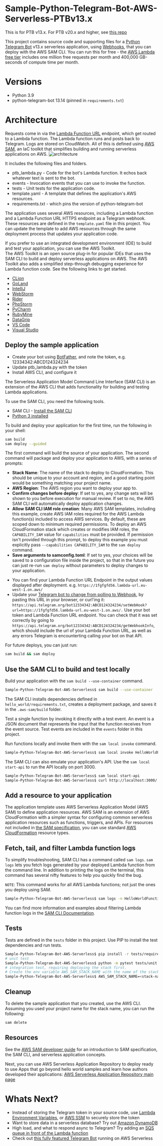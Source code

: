 # Sample-Python-Telegram-Bot-AWS-Serverless-PTBv13.x

This is for PTB v13.x. For PTB v20.x and higher, see [this repo](https://github.com/jojo786/Sample-Python-Telegram-Bot-AWS-Serverless-PTBv20/)

This project contains source code and supporting files for a [Python Telegram Bot](https://python-telegram-bot.readthedocs.io/en/stable/) v13.x serverless application, using [Webhooks](https://github.com/python-telegram-bot/python-telegram-bot/wiki/Webhooks), that you can deploy with the AWS SAM CLI. You can run this for free - the [AWS Lambda free tier](https://aws.amazon.com/lambda/pricing/) includes one million free requests per month and 400,000 GB-seconds of compute time per month.

# Versions
- Python 3.9 
- python-telegram-bot 13.14 (pinned in `requirements.txt`)

# Architecture
Requests come in via the [Lambda Function URL](https://aws.amazon.com/blogs/aws/announcing-aws-lambda-function-urls-built-in-https-endpoints-for-single-function-microservices/) endpoint, which get routed to a Lambda function. The Lambda function runs and posts back to Telegram. Logs are stored on CloudWatch. All of this is defined using [AWS SAM](https://docs.aws.amazon.com/serverless-application-model/latest/developerguide/what-is-sam.html), an IaC toolkit that simplifies building and running serverless applications on AWS.
![architecture](Architecture.png)

It includes the following files and folders.

- ptb_lambda.py - Code for the bot's Lambda function. It echos back whatever text is sent to the bot.
- events - Invocation events that you can use to invoke the function.
- tests - Unit tests for the application code. 
- template.yaml - A template that defines the application's AWS resources.
- requirements.txt - which pins the version of python-telegram-bot

The application uses several AWS resources, including a Lambda function and a Lambda Function URL HTTPS endpoint as a Telegram webhook. These resources are defined in the `template.yaml` file in this project. You can update the template to add AWS resources through the same deployment process that updates your application code.

If you prefer to use an integrated development environment (IDE) to build and test your application, you can use the AWS Toolkit.  
The AWS Toolkit is an open source plug-in for popular IDEs that uses the SAM CLI to build and deploy serverless applications on AWS. The AWS Toolkit also adds a simplified step-through debugging experience for Lambda function code. See the following links to get started.

* [CLion](https://docs.aws.amazon.com/toolkit-for-jetbrains/latest/userguide/welcome.html)
* [GoLand](https://docs.aws.amazon.com/toolkit-for-jetbrains/latest/userguide/welcome.html)
* [IntelliJ](https://docs.aws.amazon.com/toolkit-for-jetbrains/latest/userguide/welcome.html)
* [WebStorm](https://docs.aws.amazon.com/toolkit-for-jetbrains/latest/userguide/welcome.html)
* [Rider](https://docs.aws.amazon.com/toolkit-for-jetbrains/latest/userguide/welcome.html)
* [PhpStorm](https://docs.aws.amazon.com/toolkit-for-jetbrains/latest/userguide/welcome.html)
* [PyCharm](https://docs.aws.amazon.com/toolkit-for-jetbrains/latest/userguide/welcome.html)
* [RubyMine](https://docs.aws.amazon.com/toolkit-for-jetbrains/latest/userguide/welcome.html)
* [DataGrip](https://docs.aws.amazon.com/toolkit-for-jetbrains/latest/userguide/welcome.html)
* [VS Code](https://docs.aws.amazon.com/toolkit-for-vscode/latest/userguide/welcome.html)
* [Visual Studio](https://docs.aws.amazon.com/toolkit-for-visual-studio/latest/user-guide/welcome.html)

## Deploy the sample application

- Create your bot using [BotFather](https://core.telegram.org/bots#6-botfather), and note the token, e.g. 12334342:ABCD124324234
- Update ptb_lambda.py with the token
- Install AWS CLI, and configure it

The Serverless Application Model Command Line Interface (SAM CLI) is an extension of the AWS CLI that adds functionality for building and testing Lambda applications. 

To use the SAM CLI, you need the following tools.

* SAM CLI - [Install the SAM CLI](https://docs.aws.amazon.com/serverless-application-model/latest/developerguide/serverless-sam-cli-install.html)
* [Python 3 installed](https://www.python.org/downloads/)

To build and deploy your application for the first time, run the following in your shell:

```bash
sam build
sam deploy --guided
```

The first command will build the source of your application. The second command will package and deploy your application to AWS, with a series of prompts:

* **Stack Name**: The name of the stack to deploy to CloudFormation. This should be unique to your account and region, and a good starting point would be something matching your project name.
* **AWS Region**: The AWS region you want to deploy your app to.
* **Confirm changes before deploy**: If set to yes, any change sets will be shown to you before execution for manual review. If set to no, the AWS SAM CLI will automatically deploy application changes.
* **Allow SAM CLI IAM role creation**: Many AWS SAM templates, including this example, create AWS IAM roles required for the AWS Lambda function(s) included to access AWS services. By default, these are scoped down to minimum required permissions. To deploy an AWS CloudFormation stack which creates or modifies IAM roles, the `CAPABILITY_IAM` value for `capabilities` must be provided. If permission isn't provided through this prompt, to deploy this example you must explicitly pass `--capabilities CAPABILITY_IAM` to the `sam deploy` command.
* **Save arguments to samconfig.toml**: If set to yes, your choices will be saved to a configuration file inside the project, so that in the future you can just re-run `sam deploy` without parameters to deploy changes to your application.

- You can find your Lambda Function URL Endpoint in the output values displayed after deployment.  e.g. `https://1fgfgfd56.lambda-url.eu-west-1.on.aws/`
- Update your [Telegram bot to change from polling to Webhook](https://xabaras.medium.com/setting-your-telegram-bot-webhook-the-easy-way-c7577b2d6f72), by pasting this URL in your browser, or curl'ing it: 
`https://api.telegram.org/bot12334342:ABCD124324234/setWebHook?url=https://1fgfgfd56.lambda-url.eu-west-1.on.aws/.` Use your bot token and Lambda Function URL endpoint. You can check that it was set correctly by going to `https://api.telegram.org/bot12334342:ABCD124324234/getWebhookInfo`, which should include the url of your Lambda Function URL, as well as any errors Telegram is encounterting calling your bot on that API.

For future deploys, you can just run:

```bash
sam build && sam deploy
```


## Use the SAM CLI to build and test locally

Build your application with the `sam build --use-container` command.

```bash
Sample-Python-Telegram-Bot-AWS-Serverless$ sam build --use-container
```

The SAM CLI installs dependencies defined in `hello_world/requirements.txt`, creates a deployment package, and saves it in the `.aws-sam/build` folder.

Test a single function by invoking it directly with a test event. An event is a JSON document that represents the input that the function receives from the event source. Test events are included in the `events` folder in this project.

Run functions locally and invoke them with the `sam local invoke` command.

```bash
Sample-Python-Telegram-Bot-AWS-Serverless$ sam local invoke HelloWorldFunction --event events/event.json
```

The SAM CLI can also emulate your application's API. Use the `sam local start-api` to run the API locally on port 3000.

```bash
Sample-Python-Telegram-Bot-AWS-Serverless$ sam local start-api
Sample-Python-Telegram-Bot-AWS-Serverless$ curl http://localhost:3000/
```


## Add a resource to your application
The application template uses AWS Serverless Application Model (AWS SAM) to define application resources. AWS SAM is an extension of AWS CloudFormation with a simpler syntax for configuring common serverless application resources such as functions, triggers, and APIs. For resources not included in [the SAM specification](https://github.com/awslabs/serverless-application-model/blob/master/versions/2016-10-31.md), you can use standard [AWS CloudFormation](https://docs.aws.amazon.com/AWSCloudFormation/latest/UserGuide/aws-template-resource-type-ref.html) resource types.

## Fetch, tail, and filter Lambda function logs

To simplify troubleshooting, SAM CLI has a command called `sam logs`. `sam logs` lets you fetch logs generated by your deployed Lambda function from the command line. In addition to printing the logs on the terminal, this command has several nifty features to help you quickly find the bug.

`NOTE`: This command works for all AWS Lambda functions; not just the ones you deploy using SAM.

```bash
Sample-Python-Telegram-Bot-AWS-Serverless$ sam logs -n HelloWorldFunction --stack-name Sample-Python-Telegram-Bot-AWS-Serverless --tail
```

You can find more information and examples about filtering Lambda function logs in the [SAM CLI Documentation](https://docs.aws.amazon.com/serverless-application-model/latest/developerguide/serverless-sam-cli-logging.html).

## Tests

Tests are defined in the `tests` folder in this project. Use PIP to install the test dependencies and run tests.

```bash
Sample-Python-Telegram-Bot-AWS-Serverless$ pip install -r tests/requirements.txt --user
# unit test
Sample-Python-Telegram-Bot-AWS-Serverless$ python -m pytest tests/unit -v
# integration test, requiring deploying the stack first.
# Create the env variable AWS_SAM_STACK_NAME with the name of the stack we are testing
Sample-Python-Telegram-Bot-AWS-Serverless$ AWS_SAM_STACK_NAME=<stack-name> python -m pytest tests/integration -v
```

## Cleanup

To delete the sample application that you created, use the AWS CLI. Assuming you used your project name for the stack name, you can run the following:

```bash
sam delete
```

## Resources

See the [AWS SAM developer guide](https://docs.aws.amazon.com/serverless-application-model/latest/developerguide/what-is-sam.html) for an introduction to SAM specification, the SAM CLI, and serverless application concepts.

Next, you can use AWS Serverless Application Repository to deploy ready to use Apps that go beyond hello world samples and learn how authors developed their applications: [AWS Serverless Application Repository main page](https://aws.amazon.com/serverless/serverlessrepo/)

# Whats Next?
- Instead of storing the Telegram token in your source code, use [Lambda Environment Variables](https://docs.aws.amazon.com/lambda/latest/dg/configuration-envvars.html), or [AWS SSM](https://aws.amazon.com/blogs/compute/sharing-secrets-with-aws-lambda-using-aws-systems-manager-parameter-store/) to securely store the token
- Want to store data in a serverless database? Try out [Amazon DynamoDB](https://docs.aws.amazon.com/apigateway/latest/developerguide/http-api-dynamo-db.html)
- High load, and what to respond async to Telegram? Try adding an [SQS queue in front of the Lambda function](https://serverlessland.com/patterns/sqs-lambda)
- Check out [this fully featured Telegram Bot](https://github.com/jojo786/TelegramTasweerBot) running on AWS Serverless